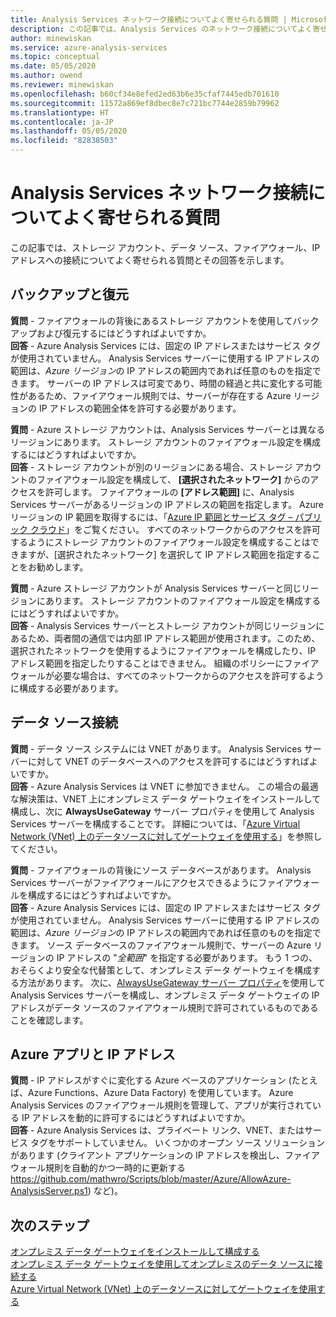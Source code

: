 ```yaml
---
title: Analysis Services ネットワーク接続についてよく寄せられる質問 | Microsoft Docs
description: この記事では、Analysis Services のネットワーク接続についてよく寄せられる質問とその回答を示します。
author: minewiskan
ms.service: azure-analysis-services
ms.topic: conceptual
ms.date: 05/05/2020
ms.author: owend
ms.reviewer: minewiskan
ms.openlocfilehash: b60cf34e8efed2ed63b6e35cfaf7445edb701610
ms.sourcegitcommit: 11572a869ef8dbec8e7c721bc7744e2859b79962
ms.translationtype: HT
ms.contentlocale: ja-JP
ms.lasthandoff: 05/05/2020
ms.locfileid: "82838503"
---
```

# <a name="frequently-asked-questions-about-analysis-services-network-connectivity"></a>Analysis Services ネットワーク接続についてよく寄せられる質問

この記事では、ストレージ アカウント、データ ソース、ファイアウォール、IP アドレスへの接続についてよく寄せられる質問とその回答を示します。

## <a name="backup-and-restore"></a>バックアップと復元

**質問** - ファイアウォールの背後にあるストレージ アカウントを使用してバックアップおよび復元するにはどうすればよいですか。   
**回答** - Azure Analysis Services には、固定の IP アドレスまたはサービス タグが使用されていません。 Analysis Services サーバーに使用する IP アドレスの範囲は、*Azure リージョン*の IP アドレスの範囲内であれば任意のものを指定できます。 サーバーの IP アドレスは可変であり、時間の経過と共に変化する可能性があるため、ファイアウォール規則では、サーバーが存在する Azure リージョンの IP アドレスの範囲全体を許可する必要があります。

**質問** - Azure ストレージ アカウントは、Analysis Services サーバーとは異なるリージョンにあります。 ストレージ アカウントのファイアウォール設定を構成するにはどうすればよいですか。   
**回答** - ストレージ アカウントが別のリージョンにある場合、ストレージ アカウントのファイアウォール設定を構成して、 **[選択されたネットワーク]** からのアクセスを許可します。 ファイアウォールの **[アドレス範囲]** に、Analysis Services サーバーがあるリージョンの IP アドレスの範囲を指定します。 Azure リージョンの IP 範囲を取得するには、「[Azure IP 範囲とサービス タグ – パブリック クラウド](https://www.microsoft.com/download/details.aspx?id=56519)」をご覧ください。 すべてのネットワークからのアクセスを許可するようにストレージ アカウントのファイアウォール設定を構成することはできますが、[選択されたネットワーク] を選択して IP アドレス範囲を指定することをお勧めします。 

**質問** - Azure ストレージ アカウントが Analysis Services サーバーと同じリージョンにあります。 ストレージ アカウントのファイアウォール設定を構成するにはどうすればよいですか。   
**回答** - Analysis Services サーバーとストレージ アカウントが同じリージョンにあるため、両者間の通信では内部 IP アドレス範囲が使用されます。このため、選択されたネットワークを使用するようにファイアウォールを構成したり、IP アドレス範囲を指定したりすることはできません。 組織のポリシーにファイアウォールが必要な場合は、すべてのネットワークからのアクセスを許可するように構成する必要があります。


## <a name="data-source-connections"></a>データ ソース接続

**質問** - データ ソース システムには VNET があります。 Analysis Services サーバーに対して VNET のデータベースへのアクセスを許可するにはどうすればよいですか。   
**回答** - Azure Analysis Services は VNET に参加できません。 この場合の最適な解決策は、VNET 上にオンプレミス データ ゲートウェイをインストールして構成し、次に **AlwaysUseGateway** サーバー プロパティを使用して Analysis Services サーバーを構成することです。 詳細については、「[Azure Virtual Network (VNet) 上のデータソースに対してゲートウェイを使用する](analysis-services-vnet-gateway.md)」を参照してください。

**質問** - ファイアウォールの背後にソース データベースがあります。 Analysis Services サーバーがファイアウォールにアクセスできるようにファイアウォールを構成するにはどうすればよいですか。   
**回答** - Azure Analysis Services には、固定の IP アドレスまたはサービス タグが使用されていません。 Analysis Services サーバーに使用する IP アドレスの範囲は、*Azure リージョン*の IP アドレスの範囲内であれば任意のものを指定できます。 ソース データベースのファイアウォール規則で、サーバーの Azure リージョンの IP アドレスの "*全範囲*" を指定する必要があります。 もう 1 つの、おそらくより安全な代替策として、オンプレミス データ ゲートウェイを構成する方法があります。 次に、[AlwaysUseGateway サーバー プロパティ](analysis-services-vnet-gateway.md#configure-alwaysusegateway-property)を使用して Analysis Services サーバーを構成し、オンプレミス データ ゲートウェイの IP アドレスがデータ ソースのファイアウォール規則で許可されているものであることを確認します。

## <a name="azure-apps-with-ip-address"></a>Azure アプリと IP アドレス

**質問** - IP アドレスがすぐに変化する Azure ベースのアプリケーション (たとえば、Azure Functions、Azure Data Factory) を使用しています。 Azure Analysis Services のファイアウォール規則を管理して、アプリが実行されている IP アドレスを動的に許可するにはどうすればよいですか。   
**回答** - Azure Analysis Services は、プライベート リンク、VNET、またはサービス タグをサポートしていません。 いくつかのオープン ソース ソリューションがあります (クライアント アプリケーションの IP アドレスを検出し、ファイアウォール規則を自動的かつ一時的に更新する https://github.com/mathwro/Scripts/blob/master/Azure/AllowAzure-AnalysisServer.ps1) など)。


## <a name="next-steps"></a>次のステップ

[オンプレミス データ ゲートウェイをインストールして構成する](analysis-services-gateway-install.md)   
[オンプレミス データ ゲートウェイを使用してオンプレミスのデータ ソースに接続する](analysis-services-gateway.md)   
[Azure Virtual Network (VNet) 上のデータソースに対してゲートウェイを使用する](analysis-services-vnet-gateway.md)
